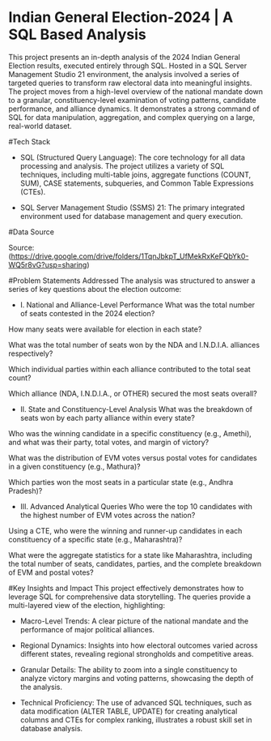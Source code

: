 # Indian General Election-2024 | A SQL Based Analysis
This project presents an in-depth analysis of the 2024 Indian General Election results, executed entirely through SQL. Hosted in a SQL Server Management Studio 21 environment, the analysis involved a series of targeted queries to transform raw electoral data into meaningful insights. The project moves from a high-level overview of the national mandate down to a granular, constituency-level examination of voting patterns, candidate performance, and alliance dynamics. It demonstrates a strong command of SQL for data manipulation, aggregation, and complex querying on a large, real-world dataset.

#Tech Stack
- SQL (Structured Query Language): The core technology for all data processing and analysis. The project utilizes a variety of SQL techniques, including multi-table joins, aggregate functions (COUNT, SUM), CASE statements, subqueries, and Common Table Expressions (CTEs).

- SQL Server Management Studio (SSMS) 21: The primary integrated environment used for database management and query execution.

#Data Source

Source: (https://drive.google.com/drive/folders/1TqnJbkpT_UfMekRxKeFQbYk0-WQ5r8vG?usp=sharing)

#Problem Statements Addressed
The analysis was structured to answer a series of key questions about the election outcome:

- I. National and Alliance-Level Performance
What was the total number of seats contested in the 2024 election?

How many seats were available for election in each state?

What was the total number of seats won by the NDA and I.N.D.I.A. alliances respectively?

Which individual parties within each alliance contributed to the total seat count?

Which alliance (NDA, I.N.D.I.A., or OTHER) secured the most seats overall?

- II. State and Constituency-Level Analysis
What was the breakdown of seats won by each party alliance within every state?

Who was the winning candidate in a specific constituency (e.g., Amethi), and what was their party, total votes, and margin of victory?

What was the distribution of EVM votes versus postal votes for candidates in a given constituency (e.g., Mathura)?

Which parties won the most seats in a particular state (e.g., Andhra Pradesh)?

- III. Advanced Analytical Queries
Who were the top 10 candidates with the highest number of EVM votes across the nation?

Using a CTE, who were the winning and runner-up candidates in each constituency of a specific state (e.g., Maharashtra)?

What were the aggregate statistics for a state like Maharashtra, including the total number of seats, candidates, parties, and the complete breakdown of EVM and postal votes?

#Key Insights and Impact
This project effectively demonstrates how to leverage SQL for comprehensive data storytelling. The queries provide a multi-layered view of the election, highlighting:

- Macro-Level Trends: A clear picture of the national mandate and the performance of major political alliances.

- Regional Dynamics: Insights into how electoral outcomes varied across different states, revealing regional strongholds and competitive areas.

- Granular Details: The ability to zoom into a single constituency to analyze victory margins and voting patterns, showcasing the depth of the analysis.

- Technical Proficiency: The use of advanced SQL techniques, such as data modification (ALTER TABLE, UPDATE) for creating analytical columns and CTEs for complex ranking, illustrates a robust skill set in database analysis.
